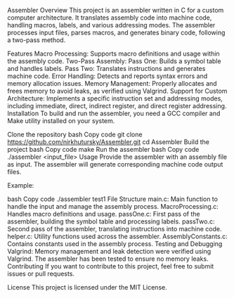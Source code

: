 Assembler
Overview
This project is an assembler written in C for a custom computer architecture. It translates assembly code into machine code, handling macros, labels, and various addressing modes. The assembler processes input files, parses macros, and generates binary code, following a two-pass method.

Features
Macro Processing: Supports macro definitions and usage within the assembly code.
Two-Pass Assembly:
Pass One: Builds a symbol table and handles labels.
Pass Two: Translates instructions and generates machine code.
Error Handling: Detects and reports syntax errors and memory allocation issues.
Memory Management: Properly allocates and frees memory to avoid leaks, as verified using Valgrind.
Support for Custom Architecture: Implements a specific instruction set and addressing modes, including immediate, direct, indirect register, and direct register addressing.
Installation
To build and run the assembler, you need a GCC compiler and Make utility installed on your system.

Clone the repository
bash
Copy code
git clone https://github.com/nirkhutursky/Assembler.git
cd Assembler
Build the project
bash
Copy code
make
Run the assembler
bash
Copy code
./assembler <input_file>
Usage
Provide the assembler with an assembly file as input. The assembler will generate corresponding machine code output files.

Example:

bash
Copy code
./assembler test1
File Structure
main.c: Main function to handle the input and manage the assembly process.
MacroProcessing.c: Handles macro definitions and usage.
passOne.c: First pass of the assembler, building the symbol table and processing labels.
passTwo.c: Second pass of the assembler, translating instructions into machine code.
helper.c: Utility functions used across the assembler.
AssemblyConstants.c: Contains constants used in the assembly process.
Testing and Debugging
Valgrind: Memory management and leak detection were verified using Valgrind. The assembler has been tested to ensure no memory leaks.
Contributing
If you want to contribute to this project, feel free to submit issues or pull requests.

License
This project is licensed under the MIT License.
